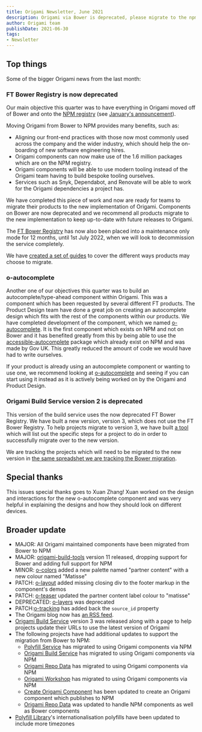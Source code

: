 ```yaml
---
title: Origami Newsletter, June 2021
description: Origami via Bower is deprecated, please migrate to the npm versions. A new autocomplete component has been built and is ready for use.
author: Origami team
publishDate: 2021-06-30
tags:
- Newsletter
---
```


## Top things

Some of the bigger Origami news from the last month:


### FT Bower Registry is now deprecated

Our main objective this quarter was to have everything in Origami moved off of Bower and onto the [NPM registry](https://www.npmjs.com/) (see [January's announcement](/blog/2021/01/18/deprecating-bower-and-origami-via-npm/)).

Moving Origami from Bower to NPM provides many benefits, such as:

- Aligning our front-end practices with those now most commonly used across the company and the wider industry, which should help the on-boarding of new software engineering hires.
- Origami components can now make use of the 1.6 million packages which are on the NPM registry.
- Origami components will be able to use modern tooling instead of the Origami team having to build bespoke tooling ourselves.
- Services such as Snyk, Dependabot, and Renovate will be able to work for the Origami dependencies a project has.

We have completed this piece of work and now are ready for teams to migrate their products to the new implementation of Origami. Components on Bower are now deprecated and we recommend all products migrate to the new implementation to keep up-to-date with future releases to Origami.

The [FT Bower Registry](https://origami-bower-registry.ft.com/) has now also been placed into a maintenance only mode for 12 months, until 1st July 2022, when we will look to decommission the service completely.

We have [created a set of guides](https://origami.ft.com/documentation/tutorials/npm/) to cover the different ways products may choose to migrate.


### o-autocomplete

Another one of our objectives this quarter was to build an autocomplete/type-ahead component within Origami. This was a component which has been requested by several different FT products. The Product Design team have done a great job on creating an autocomplete design which fits with the rest of the components within our products. We have completed development of the component, which we named [o-autocomplete](https://registry.origami.ft.com/components/o-autocomplete). It is the first component which exists on NPM and not on Bower and it has benefited greatly from this by being able to use the [accessible-autocomplete](https://github.com/alphagov/accessible-autocomplete) package which already exist on NPM and was made by Gov UK. This greatly reduced the amount of code we would have had to write ourselves.

If your product is already using an autocomplete component or wanting to use one, we recommend looking at [o-autocomplete](https://registry.origami.ft.com/components/o-autocomplete) and seeing if you can start using it instead as it is actively being worked on by the Origami and Product Design.


### Origami Build Service version 2 is deprecated

This version of the build service uses the now deprecated FT Bower Registry. We have built a new version, version 3, which does not use the FT Bower Registry. To help projects migrate to version 3, we have built [a tool](https://www.ft.com/__origami/service/build/url-updater) which will list out the specific steps for a project to do in order to successfully migrate over to the new version.

We are tracking the projects which will need to be migrated to the new version in [the same spreadshet we are tracking the Bower migration](https://docs.google.com/spreadsheets/d/1Pem5e6cR0aiuKpYa7VD08AnSSynzjRtWt_VAHAoyhPQ/edit#gid=0).


## Special thanks

This issues special thanks goes to Xuan Zhang! Xuan worked on the design and interactions for the new o-autocomplete component and was very helpful in explaining the designs and how they should look on different devices.


## Broader update

- MAJOR: All Origami maintained components have been migrated from Bower to NPM
- MAJOR: [origami-build-tools](https://github.com/Financial-Times/origami-build-tools) version 11 released, dropping support for Bower and adding full support for NPM
- MINOR: [o-colors](https://github.com/Financial-Times/o-colors) added a new palette named "partner content" with a new colour named "Matisse"
- PATCH: [o-layout](https://github.com/Financial-Times/o-layout) added missing closing div to the footer markup in the component's demos
- PATCH: [o-teaser](https://github.com/Financial-Times/o-teaser) updated the partner content label colour to "matisse"
- DEPRECATED: [o-layers](https://github.com/Financial-Times/o-layers) was deprecated
- PATCH:[o-tracking](https://github.com/Financial-Times/o-tracking) has added back the `source_id` property
- The Origami blog now has [an RSS feed](https://origami.ft.com/feed.xml).
- [Origami Build Service](https://github.com/Financial-Times/origami-build-service) version 3 was released along with a page to help projects update their URLs to use the latest version of Origami
- The following projects have had additional updates to support the migration from Bower to NPM:
    - [Polyfill Service](https://github.com/Financial-Times/polyfill-service) has migrated to using Origami components via NPM
    - [Origami Build Service](https://github.com/Financial-Times/origami-build-service) has migrated to using Origami components via NPM
    - [Origami Repo Data](https://github.com/Financial-Times/origami-repo-data) has migrated to using Origami components via NPM
    - [Origami Workshop](https://github.com/Financial-Times/origami-workshop) has migrated to using Origami components via NPM
    - [Create Origami Component](https://github.com/Financial-Times/create-origami-component) has been updated to create an Origami component which publishes to NPM
    - [Origami Repo Data](https://github.com/Financial-Times/origami-repo-data) was updated to handle NPM components as well as Bower components
- [Polyfill Library](https://github.com/Financial-Times/polyfill-library)'s internationalisation polyfills have been updated to include more timezones
